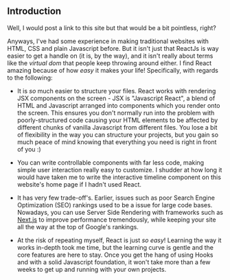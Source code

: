 ## Introduction

Well, I would post a link to this site but that would be a bit pointless, right?

Anyways, I've had some experience in making traditional websites with HTML, CSS and plain Javascript before. But it isn't just that ReactJs is way easier to get a handle on (it is, by the way), and it isn't really about terms like the _virtual dom_ that people keep throwing around either. I find React amazing because of how _easy_ it makes your life! Specifically, with regards to the following:

- It is _so_ much easier to structure your files. React works with rendering JSX components on the screen - JSX is "Javascript React", a blend of HTML and Javascript arranged into components which you render onto the screen. This ensures you don't normally run into the problem with poorly-structured code causing your HTML elements to be affected by different chunks of vanilla Javascript from different files. You lose a bit of flexibility in the way you can structure your projects, but you gain so much peace of mind knowing that everything you need is right in front of you :)

- You can write controllable components with far less code, making simple user interaction really easy to customize. I shudder at how long it would have taken me to write the interactive timeline component on this website's home page if I hadn't used React.

- It has very few trade-off's. Earlier, issues such as poor Search Engine Optimization (SEO) rankings used to be a issue for large code bases. Nowadays, you can use Server Side Rendering with frameworks such as [Next.js](https://nextjs.org/) to improve performance tremendously, while keeping your site all the way at the top of Google's rankings.

- At the risk of repeating myself, React is just _so easy_! Learning the way it works in-depth took me time, but the learning curve is gentle and the core features are here to stay. Once you get the hang of using Hooks and with a solid Javascript foundation, it won't take more than a few weeks to get up and running with your own projects.
